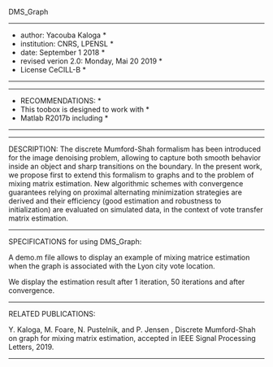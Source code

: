 DMS_Graph

*******************************************************
* author: Yacouba Kaloga                              *
* institution: CNRS, LPENSL                           *
* date:   September 1 2018     	                      *
* revised verion 2.0: Monday, Mai 20 2019             *
* License CeCILL-B                                    *
*******************************************************


*****************************************************
* RECOMMENDATIONS:                                  *
* This toobox is designed to work with              *
* Matlab R2017b including                           *
*****************************************************

------------------------------------------------------------------------------------
DESCRIPTION:
The discrete Mumford-Shah formalism has been introduced for the image 
denoising problem, allowing to capture both smooth behavior inside an 
object and sharp transitions on the boundary. In the present work, we 
propose first to extend this formalism to graphs and to the problem of 
mixing matrix estimation. New algorithmic schemes with convergence 
guarantees relying on proximal alternating minimization strategies are 
derived and their efficiency (good estimation and robustness to 
initialization) are evaluated on simulated data, in the context of vote 
transfer matrix estimation.



------------------------------------------------------------------------------------
SPECIFICATIONS for using DMS_Graph:

A demo.m file allows to display an example of mixing matrice estimation 
when the graph is associated with the Lyon city vote location.

We display the estimation result after 1 iteration, 50 iterations and 
after convergence.

------------------------------------------------------------------------------------
RELATED PUBLICATIONS:

Y. Kaloga, M. Foare, N. Pustelnik, and P. Jensen , Discrete Mumford-Shah on graph 
for mixing matrix estimation, accepted in IEEE Signal Processing Letters, 2019.

-------------------------------------------------------------------------------------
